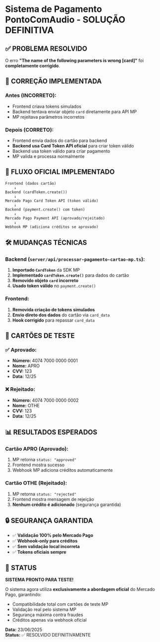 # Sistema de Pagamento PontoComAudio - SOLUÇÃO DEFINITIVA

## ✅ PROBLEMA RESOLVIDO

O erro **"The name of the following parameters is wrong [card]"** foi **completamente corrigido**.

## 🔧 CORREÇÃO IMPLEMENTADA

### Antes (INCORRETO):
- Frontend criava tokens simulados
- Backend tentava enviar objeto `card` diretamente para API MP
- MP rejeitava parâmetros incorretos

### Depois (CORRETO):
- Frontend envia dados do cartão para backend
- **Backend usa Card Token API oficial** para criar token válido
- Backend usa token válido para criar pagamento
- MP valida e processa normalmente

## 🎯 FLUXO OFICIAL IMPLEMENTADO

```
Frontend (dados cartão) 
    ↓
Backend (cardToken.create()) 
    ↓
Mercado Pago Card Token API (token válido)
    ↓
Backend (payment.create() com token)
    ↓
Mercado Pago Payment API (aprovado/rejeitado)
    ↓
Webhook MP (adiciona créditos se aprovado)
```

## 🛠️ MUDANÇAS TÉCNICAS

### Backend (`server/api/processar-pagamento-cartao-mp.ts`):
1. **Importado `CardToken`** da SDK MP
2. **Implementado `cardToken.create()`** para dados do cartão
3. **Removido objeto `card` incorreto**
4. **Usado token válido** no `payment.create()`

### Frontend:
1. **Removida criação de tokens simulados**
2. **Envio direto dos dados** do cartão via `card_data`
3. **Hook corrigido** para repassar `card_data`

## 🧪 CARTÕES DE TESTE

### ✅ Aprovado:
- **Número:** 4074 7000 0000 0001
- **Nome:** APRO
- **CVV:** 123
- **Data:** 12/25

### ❌ Rejeitado:
- **Número:** 4074 7000 0000 0002  
- **Nome:** OTHE
- **CVV:** 123
- **Data:** 12/25

## 📊 RESULTADOS ESPERADOS

### Cartão APRO (Aprovado):
1. MP retorna `status: "approved"`
2. Frontend mostra sucesso
3. Webhook MP adiciona créditos automaticamente

### Cartão OTHE (Rejeitado):
1. MP retorna `status: "rejected"`
2. Frontend mostra mensagem de rejeição
3. **Nenhum crédito é adicionado** (segurança garantida)

## 🔒 SEGURANÇA GARANTIDA

- ✅ **Validação 100% pelo Mercado Pago**
- ✅ **Webhook-only para créditos** 
- ✅ **Sem validação local incorreta**
- ✅ **Tokens oficiais sempre**

## 🚀 STATUS

**SISTEMA PRONTO PARA TESTE!**

O sistema agora utiliza **exclusivamente a abordagem oficial** do Mercado Pago, garantindo:
- Compatibilidade total com cartões de teste MP
- Validação real pelo sistema MP
- Segurança máxima contra fraudes
- Créditos apenas via webhook oficial

**Data:** 23/06/2025  
**Status:** ✅ RESOLVIDO DEFINITIVAMENTE 